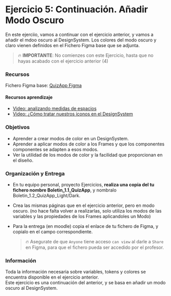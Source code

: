 # Ejercicio 5: Continuación. Añadir Modo Oscuro

En este ejerciio, vamos a continuar con el ejercicio anterior, y vamos a añadir el mdoo oscuro al DesignSystem.
Los colores del modo oscuro y claro vienen definidos en el Fichero Figma base que se adjunta.

> 🔥 **IMPORTANTE**: No comienzes con este Ejercicio, hasta que no hayas acabado con el ejercicio anterior (4)

### Recursos

Fichero Figma base: [QuizApp Figma](https://www.figma.com/design/67Uh2BCkOIjXacauWdlAm9/UT1.Boletin_1.1?node-id=205-403&t=ogPixHAEMzzMdE4b-1)

#### Recursos aprendizaje

- [Video: analizando medidas de espacios](https://youtu.be/klreDxMRrSY)
- [Video: ¿Cómo tratar nuestros iconos en el DesignSystem](https://youtu.be/FQMxKZOspWM)


### Objetivos

- Aprender a crear modos de color en un DesignSystem.
- Aprender a aplicar modos de color a los Frames y que los componentes componentes se adapten a esos modos.
- Ver la utilidad de los modos de color y la facilidad que proporcionan en el diseño.

### Organización y Entrega

- En tu equipo personal, proyecto Ejercicios, **realiza una copia del tu fichero nombre Boletin_1.1_QuizApp**, y nombralo Boletin_1.2_QuizApp_Light/Dark.
- Crea las mismas páginas que en el ejercicio anterior, pero en modo oscuro. (no hace falta volver a realizarlas, solo utiliza los modos de las variables y las propiedades de los Frames aplicandoles un Modo)
  
- Para la entrega (en moodle) copia el enlace de tu fichero de Figma, y copialo en el campo correspondiente.  
  > 🔥 Asegurate de que `Anyone` tiene acceso `can view` al darle a `Share` en Figma, para que el fichero pueda ser accedido por el profesor.

### Información

Toda la información necesaria sobre variables, tokens y colores se encuentra disponible en el ejercicio anterior.<br>
Este ejercicio es una continuación del anterior, y se basa en añadir un modo oscuro al DesignSystem.






